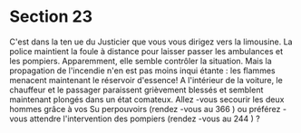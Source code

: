 # Section 23

C'est dans la ten ue du Justicier que vous vous dirigez vers la limousine. La police
maintient la foule à distance pour laisser passer les ambulances et les pompiers.
Apparemment, elle semble contrôler la situation. Mais la propagation de l'incendie n'en
est pas moins inqui étante : les flammes menacent maintenant le réservoir d'essence! A
l'intérieur de la voiture, le chauffeur et le passager paraissent grièvement blessés et
semblent maintenant plongés dans un état comateux. Allez -vous secourir les deux
hommes grâce à vos Su perpouvoirs (rendez -vous au  366 ) ou préférez -vous attendre
l'intervention des pompiers (rendez -vous au  244 ) ?